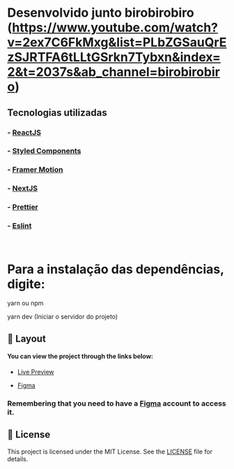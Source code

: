 # Desenvolvido junto birobirobiro (https://www.youtube.com/watch?v=2ex7C6FkMxg&list=PLbZGSauQrEzSJRTFA6tLLtGSrkn7Tybxn&index=2&t=2037s&ab_channel=birobirobiro)

## Tecnologias utilizadas

### - [ReactJS](https://reactjs.org/)
### - [Styled Components](https://styled-components.com/)
### - [Framer Motion](https://framer.com/motion/)
### - [NextJS](https://nextjs.org/)
### - [Prettier](https://prettier.io/)
### - [Eslint](https://eslint.org/)

<br>

# Para a instalação das dependências, digite:

yarn ou npm

yarn dev (Iniciar o servidor do projeto)


## 🔖 Layout

#### You can view the project through the links below:

- [Live Preview](#)

- [Figma](https://www.figma.com/community/file/986447430009792279/duplicate)

### Remembering that you need to have a [Figma](http://figma.com/) account to access it.

## 📝 License

This project is licensed under the MIT License. See the [LICENSE](LICENSE) file for details.



